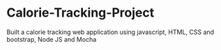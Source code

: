 # Calorie-Tracking-Project
Built a calorie tracking web application using javascript, HTML, CSS and bootstrap, Node JS and Mocha

